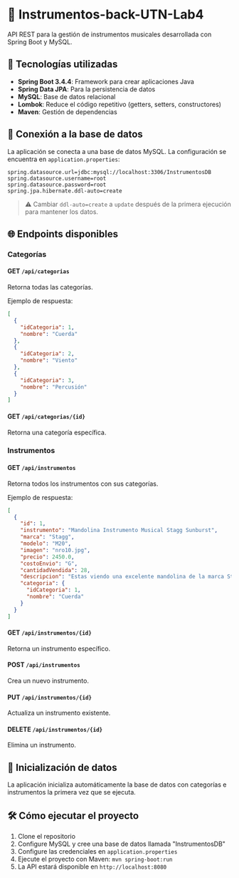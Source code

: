 # 🎸 Instrumentos-back-UTN-Lab4

API REST para la gestión de instrumentos musicales desarrollada con Spring Boot y MySQL.

## 🚀 Tecnologías utilizadas

- **Spring Boot 3.4.4**: Framework para crear aplicaciones Java
- **Spring Data JPA**: Para la persistencia de datos
- **MySQL**: Base de datos relacional
- **Lombok**: Reduce el código repetitivo (getters, setters, constructores)
- **Maven**: Gestión de dependencias

## 🔌 Conexión a la base de datos

La aplicación se conecta a una base de datos MySQL. La configuración se encuentra en `application.properties`:

```properties
spring.datasource.url=jdbc:mysql://localhost:3306/InstrumentosDB
spring.datasource.username=root
spring.datasource.password=root
spring.jpa.hibernate.ddl-auto=create
```

> ⚠️ Cambiar `ddl-auto=create` a `update` después de la primera ejecución para mantener los datos.

## 🌐 Endpoints disponibles

### Categorías

#### GET `/api/categorias`

Retorna todas las categorías.

Ejemplo de respuesta:

```json
[
  {
    "idCategoria": 1,
    "nombre": "Cuerda"
  },
  {
    "idCategoria": 2,
    "nombre": "Viento"
  },
  {
    "idCategoria": 3,
    "nombre": "Percusión"
  }
]
```

#### GET `/api/categorias/{id}`

Retorna una categoría específica.

### Instrumentos

#### GET `/api/instrumentos`

Retorna todos los instrumentos con sus categorías.

Ejemplo de respuesta:

```json
[
  {
    "id": 1,
    "instrumento": "Mandolina Instrumento Musical Stagg Sunburst",
    "marca": "Stagg",
    "modelo": "M20",
    "imagen": "nro10.jpg",
    "precio": 2450.0,
    "costoEnvio": "G",
    "cantidadVendida": 28,
    "descripcion": "Estas viendo una excelente mandolina de la marca Stagg...",
    "categoria": {
      "idCategoria": 1,
      "nombre": "Cuerda"
    }
  }
]
```

#### GET `/api/instrumentos/{id}`

Retorna un instrumento específico.

#### POST `/api/instrumentos`

Crea un nuevo instrumento.

#### PUT `/api/instrumentos/{id}`

Actualiza un instrumento existente.

#### DELETE `/api/instrumentos/{id}`

Elimina un instrumento.

## 🚀 Inicialización de datos

La aplicación inicializa automáticamente la base de datos con categorías e instrumentos la primera vez que se ejecuta.

## 🛠️ Cómo ejecutar el proyecto

1. Clone el repositorio
2. Configure MySQL y cree una base de datos llamada "InstrumentosDB"
3. Configure las credenciales en `application.properties`
4. Ejecute el proyecto con Maven: `mvn spring-boot:run`
5. La API estará disponible en `http://localhost:8080`
